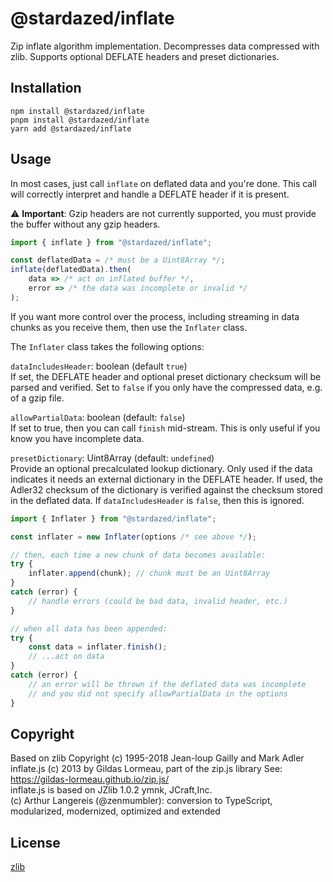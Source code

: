 @stardazed/inflate
==================
Zip inflate algorithm implementation.
Decompresses data compressed with zlib.
Supports optional DEFLATE headers and preset dictionaries.

Installation
------------
```
npm install @stardazed/inflate
pnpm install @stardazed/inflate
yarn add @stardazed/inflate
```

Usage
-----
In most cases, just call `inflate` on deflated data and you're done. This call
will correctly interpret and handle a DEFLATE header if it is present.

⚠️ **Important**: Gzip headers are not currently supported, you must provide
the buffer without any gzip headers.

```js
import { inflate } from "@stardazed/inflate";

const deflatedData = /* must be a Uint8Array */;
inflate(deflatedData).then(
	data => /* act on inflated buffer */,
	error => /* the data was incomplete or invalid */
);
```

If you want more control over the process, including streaming in data chunks
as you receive them, then use the `Inflater` class.

The `Inflater` class takes the following options:

`dataIncludesHeader`: boolean (default `true`)<br>
If set, the DEFLATE header and optional preset dictionary checksum will be
parsed and verified. Set to `false` if you only have the compressed data,
e.g. of a gzip file.

`allowPartialData`: boolean (default: `false`)<br>
If set to true, then you can call `finish` mid-stream. This is only useful
if you know you have incomplete data.

`presetDictionary`: Uint8Array (default: `undefined`)<br>
Provide an optional precalculated lookup dictionary. Only used if the data
indicates it needs an external dictionary in the DEFLATE header.
If used, the Adler32 checksum of the dictionary is verified against the
checksum stored in the deflated data. If `dataIncludesHeader` is `false`,
then this is ignored.


```js
import { Inflater } from "@stardazed/inflate";

const inflater = new Inflater(options /* see above */);

// then, each time a new chunk of data becomes available:
try {
    inflater.append(chunk); // chunk must be an Uint8Array
}
catch (error) {
    // handle errors (could be bad data, invalid header, etc.)
}

// when all data has been appended:
try {
	const data = inflater.finish();
	// ...act on data
}
catch (error) {
	// an error will be thrown if the deflated data was incomplete
	// and you did not specify allowPartialData in the options
}
```

Copyright
---------
Based on zlib Copyright (c) 1995-2018 Jean-loup Gailly and Mark Adler<br>
inflate.js (c) 2013 by Gildas Lormeau, part of the zip.js library
See: https://gildas-lormeau.github.io/zip.js/<br>
inflate.js is based on JZlib 1.0.2 ymnk, JCraft,Inc.<br>
(c) Arthur Langereis (@zenmumbler): conversion to TypeScript, modularized,
modernized, optimized and extended<br>

License
-------
[zlib](https://www.zlib.net/zlib_license.html)
